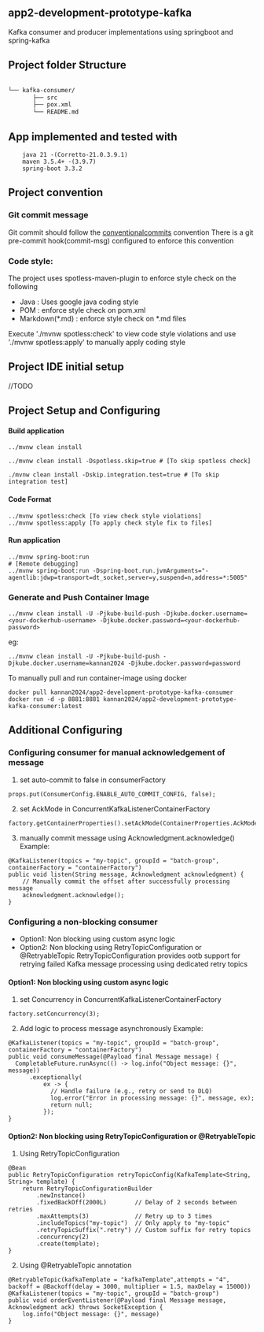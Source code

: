 ## app2-development-prototype-kafka

Kafka consumer and producer implementations using springboot and spring-kafka

## Project folder Structure

```bash

└── kafka-consumer/
       ├── src
       ├── pox.xml
       └── README.md

```

## App implemented and tested with

        java 21 -(Corretto-21.0.3.9.1)
        maven 3.5.4+ -(3.9.7)
        spring-boot 3.3.2

## Project convention

### Git commit message

Git commit should follow the [conventionalcommits](https://www.conventionalcommits.org/en/v1.0.0/#summary) convention
There is a git pre-commit hook(commit-msg) configured to enforce this convention

### Code style:

The project uses spotless-maven-plugin to enforce style check on the following
* Java : Uses google java coding style
* POM :  enforce style check on pom.xml
* Markdown(*.md) : enforce style check on *.md files

Execute './mvnw spotless:check' to view code style violations and use './mvnw spotless:apply' to  manually apply coding style

## Project IDE initial setup

//TODO

## Project Setup and Configuring

#### Build application

```
../mvnw clean install

../mvnw clean install -Dspotless.skip=true # [To skip spotless check]

./mvnw clean install -Dskip.integration.test=true # [To skip integration test]
```

#### Code Format

```
../mvnw spotless:check [To view check style violations]
../mvnw spotless:apply [To apply check style fix to files]
```

#### Run application

```
../mvnw spring-boot:run
# [Remote debugging]
../mvnw spring-boot:run -Dspring-boot.run.jvmArguments="-agentlib:jdwp=transport=dt_socket,server=y,suspend=n,address=*:5005"
```

### Generate and Push Container Image

```
../mvnw clean install -U -Pjkube-build-push -Djkube.docker.username=<your-dockerhub-username> -Djkube.docker.password=<your-dockerhub-password>
```

eg:

```
../mvnw clean install -U -Pjkube-build-push -Djkube.docker.username=kannan2024 -Djkube.docker.password=password
```

To manually pull and run container-image using docker

```
docker pull kannan2024/app2-development-prototype-kafka-consumer
docker run -d -p 8881:8881 kannan2024/app2-development-prototype-kafka-consumer:latest
```

## Additional Configuring

### Configuring consumer for manual acknowledgement of message

1. set auto-commit to false in consumerFactory

```
props.put(ConsumerConfig.ENABLE_AUTO_COMMIT_CONFIG, false);
```

2. set AckMode in ConcurrentKafkaListenerContainerFactory

```
factory.getContainerProperties().setAckMode(ContainerProperties.AckMode.MANUAL);
```

3. manually commit message using Acknowledgment.acknowledge()
   Example:

```
@KafkaListener(topics = "my-topic", groupId = "batch-group", containerFactory = "containerFactory")
public void listen(String message, Acknowledgment acknowledgment) {
    // Manually commit the offset after successfully processing message
    acknowledgment.acknowledge();
}
```

### Configuring a non-blocking consumer

* Option1: Non blocking using custom async logic
* Option2: Non blocking using RetryTopicConfiguration or @RetryableTopic
  RetryTopicConfiguration provides ootb support for retrying failed Kafka message processing using dedicated retry topics

#### Option1: Non blocking using custom async logic

1. set Concurrency in ConcurrentKafkaListenerContainerFactory

```
factory.setConcurrency(3);
```

2. Add logic to process message asynchronously
   Example:

```
@KafkaListener(topics = "my-topic", groupId = "batch-group", containerFactory = "containerFactory")
public void consumeMessage(@Payload final Message message) {
  CompletableFuture.runAsync(() -> log.info("Object message: {}", message))
      .exceptionally(
          ex -> {
            // Handle failure (e.g., retry or send to DLQ)
            log.error("Error in processing message: {}", message, ex);
            return null;
          });
}
```

#### Option2: Non blocking using RetryTopicConfiguration or @RetryableTopic

1. Using RetryTopicConfiguration

```
@Bean
public RetryTopicConfiguration retryTopicConfig(KafkaTemplate<String, String> template) {
    return RetryTopicConfigurationBuilder
        .newInstance()
        .fixedBackOff(2000L)        // Delay of 2 seconds between retries
        .maxAttempts(3)             // Retry up to 3 times
        .includeTopics("my-topic")  // Only apply to "my-topic"
        .retryTopicSuffix(".retry") // Custom suffix for retry topics
        .concurrency(2)
        .create(template);
}
```

2. Using @RetryableTopic annotation

```
@RetryableTopic(kafkaTemplate = "kafkaTemplate",attempts = "4", backoff = @Backoff(delay = 3000, multiplier = 1.5, maxDelay = 15000))
@KafkaListener(topics = "my-topic", groupId = "batch-group")
public void orderEventListener(@Payload final Message message, Acknowledgment ack) throws SocketException {
    log.info("Object message: {}", message)
}
```


